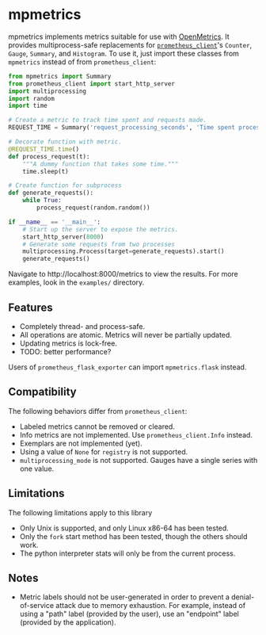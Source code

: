<!-- SPDX-License-Identifier: CC-BY-SA-3.0 -->
<!-- Copyright (C) 2022 Sean Anderson <seanga2@gmail.com> -->
# mpmetrics

mpmetrics implements metrics suitable for use with
[OpenMetrics](https://github.com/OpenObservability/OpenMetrics). It provides
multiprocess-safe replacements for
[`prometheus_client`](https://github.com/prometheus/client_python)'s `Counter`,
`Gauge`, `Summary`, and `Histogram`. To use it, just import these classes from
`mpmetrics` instead of from `prometheus_client`:

```python
from mpmetrics import Summary
from prometheus_client import start_http_server
import multiprocessing
import random
import time

# Create a metric to track time spent and requests made.
REQUEST_TIME = Summary('request_processing_seconds', 'Time spent processing request')

# Decorate function with metric.
@REQUEST_TIME.time()
def process_request(t):
    """A dummy function that takes some time."""
    time.sleep(t)

# Create function for subprocess
def generate_requests():
    while True:
        process_request(random.random())

if __name__ == '__main__':
    # Start up the server to expose the metrics.
    start_http_server(8000)
    # Generate some requests from two processes
    multiprocessing.Process(target=generate_requests).start()
    generate_requests()
```

Navigate to http://localhost:8000/metrics to view the results. For more
examples, look in the `examples/` directory.

## Features

* Completely thread- and process-safe.
* All operations are atomic. Metrics will never be partially updated.
* Updating metrics is lock-free.
* TODO: better performance?

Users of `prometheus_flask_exporter` can import `mpmetrics.flask` instead.

## Compatibility

The following behaviors differ from `prometheus_client`:

* Labeled metrics cannot be removed or cleared.
* Info metrics are not implemented. Use `prometheus_client.Info` instead.
* Exemplars are not implemented (yet).
* Using a value of `None` for `registry` is not supported.
* `multiprocessing_mode` is not supported. Gauges have a single series with one value.

## Limitations

The following limitations apply to this library

* Only Unix is supported, and only Linux x86-64 has been tested.
* Only the `fork` start method has been tested, though the others should work.
* The python interpreter stats will only be from the current process.

## Notes

* Metric labels should not be user-generated in order to prevent a
  denial-of-service attack due to memory exhaustion. For example, instead of
  using a "path" label (provided by the user), use an "endpoint" label
  (provided by the application).
